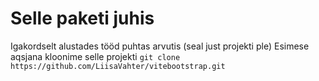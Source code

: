 # Selle paketi juhis
Igakordselt alustades tööd puhtas arvutis (seal just projekti ple)
Esimese aqsjana kloonime selle projekti
`git clone https://github.com/LiisaVahter/vitebootstrap.git `
